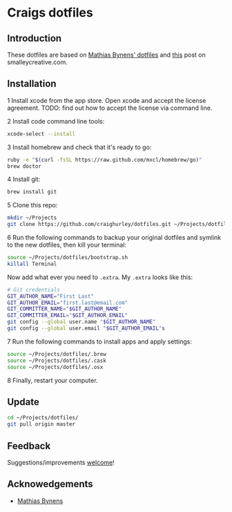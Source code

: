 # Craigs dotfiles


## Introduction
These dotfiles are based on [Mathias Bynens' dotfiles](https://github.com/mathiasbynens/dotfiles) and [this](http://blog.smalleycreative.com/tutorials/using-git-and-github-to-manage-your-dotfiles/) post on smalleycreative.com.


## Installation

1 Install xcode from the app store.  Open xcode and accept the license agreement.  TODO: find out how to accept the license via command line.

2 Install code command line tools:
```bash
xcode-select --install
```

3 Install homebrew and check that it's ready to go:
```bash
ruby -e "$(curl -fsSL https://raw.github.com/mxcl/homebrew/go)"
brew doctor
```

4 Install git:
```bash
brew install git
```

5 Clone this repo:
```bash
mkdir ~/Projects
git clone https://github.com/craighurley/dotfiles.git ~/Projects/dotfiles
```

6 Run the following commands to backup your original dotfiles and symlink to the new dotfiles, then kill your terminal:
```bash
source ~/Projects/dotfiles/bootstrap.sh
killall Terminal
```
Now add what ever you need to `.extra`.
My `.extra` looks like this:
```bash
# Git credentials
GIT_AUTHOR_NAME="First Last"
GIT_AUTHOR_EMAIL="first.last@email.com"
GIT_COMMITTER_NAME="$GIT_AUTHOR_NAME"
GIT_COMMITTER_EMAIL="$GIT_AUTHOR_EMAIL"
git config --global user.name "$GIT_AUTHOR_NAME"
git config --global user.email "$GIT_AUTHOR_EMAIL"s
```

7 Run the following commands to install apps and apply settings:
```bash
source ~/Projects/dotfiles/.brew
source ~/Projects/dotfiles/.cask
source ~/Projects/dotfiles/.osx
```

8 Finally, restart your computer.


## Update
```bash
cd ~/Projects/dotfiles/
git pull origin master
```


## Feedback
Suggestions/improvements [welcome](https://github.com/craighurley/dotfiles/issues)!


## Acknowedgements
* [Mathias Bynens](https://github.com/mathiasbynens)
